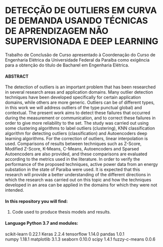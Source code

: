 # DETECÇÃO DE OUTLIERS EM CURVA DE DEMANDA USANDO TÉCNICAS DE APRENDIZAGEM NÃO SUPERVISIONADA E DEEP LEARNING

Trabalho de Conclusão de Curso apresentado à Coordenação do Curso de Engenharia Elétrica da Universidade Federal da Paraíba como exigência para a obtenção do título de Bacharel em Engenharia Elétrica.

#### ABSTRACT

The detection of outliers is an important problem that has been researched in several research areas and application domains. Many outlier detection techniques have been
developed specifically for certain application domains, while others are more generic. Outliers can be of different types, in this work we will address outliers of the type punctual global) and contextual. The present work aims to detect these failures that occurred during the measurement or communication, and to correct these failures in order to give more reliability to the set. The study was carried out using some clustering algorithms to label outliers (clustering), KNN classification algorithm for detecting outliers (classification) and Autoencoders deep learning algorithms. For the correction of outliers, linear interpolation is used. Comparisons of results between techniques such as Z-Score, Modified Z-Score, K-Means, C-Means, Autoencoders and Sparsed Autoencoders are also provided, and these comparisons are evaluated according to the metrics used in the literature. In order to verify the performance of the proposed techniques, active power data from an energy substation in the state of Paraíba were used. It is expected that this research will provide a better understanding of the different directions in which the research was carried out on this topic and how the techniques developed in an area can be applied in the domains for which they were not intended.


#### In this repository you will find:

1. Code used to produce thesis models and results.

#### Language Python 3.7 and modules:

scikit-learn                       0.22.1
Keras                              2.2.4
tensorflow                         1.14.0
pandas                             1.0.1  
numpy                              1.18.1
matplotlib                         3.1.3
seaborn                            0.10.0
scipy                              1.4.1
fuzzy-c-means                      0.0.6
